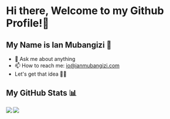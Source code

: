 # Hi there, Welcome to my Github Profile!👋
## My Name is Ian Mubangizi :raising_hand: 

- 💬 Ask me about anything
- 📫 How to reach me: io@ianmubangizi.com
- Let's get that idea 🚀🤘

## My GitHub Stats 📊
<a href="https://github.com/anuraghazra/github-readme-stats">
  <img align="left" src="https://github-readme-stats.vercel.app/api?username=ianmubangizi&count_private=true&show_icons=true&theme=radical" />
</a>
<a href="https://github.com/anuraghazra/convoychat">
  <img align="center" src="https://github-readme-stats.vercel.app/api/top-langs/?username=ianmubangizi" />
</a>
